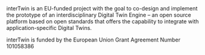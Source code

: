 ## 
interTwin is an EU-funded project with the goal to co-design and implement the prototype of an interdisciplinary Digital Twin Engine – an open source platform based on open standards that offers the capability to integrate with application-specific Digital Twins.

interTwin is funded by the European Union Grant Agreement Number 101058386

<!--

**Here are some ideas to get you started:**

🙋‍♀️ A short introduction - what is your organization all about?
🌈 Contribution guidelines - how can the community get involved?
👩‍💻 Useful resources - where can the community find your docs? Is there anything else the community should know?
🍿 Fun facts - what does your team eat for breakfast?
🧙 Remember, you can do mighty things with the power of [Markdown](https://docs.github.com/github/writing-on-github/getting-started-with-writing-and-formatting-on-github/basic-writing-and-formatting-syntax)
-->
